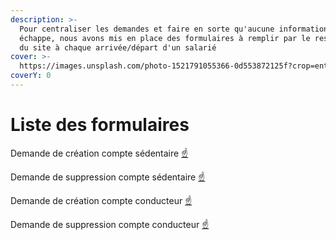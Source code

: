 ```yaml
---
description: >-
  Pour centraliser les demandes et faire en sorte qu'aucune information ne nous
  échappe, nous avons mis en place des formulaires à remplir par le responsable
  du site à chaque arrivée/départ d'un salarié
cover: >-
  https://images.unsplash.com/photo-1521791055366-0d553872125f?crop=entropy&cs=srgb&fm=jpg&ixid=M3wxOTcwMjR8MHwxfHNlYXJjaHwxfHxkb2N1bWVudHxlbnwwfHx8fDE3MjMxMjE0MTB8MA&ixlib=rb-4.0.3&q=85
coverY: 0
---
```


# Liste des formulaires

Demande de création compte sédentaire [☝️](http://glpi.phare.lan/plugins/formcreator/front/formdisplay.php?id=1)

Demande de suppression compte sédentaire [☝️](http://glpi.phare.lan/plugins/formcreator/front/formdisplay.php?id=2)

Demande de création compte conducteur [☝️](http://glpi.phare.lan/plugins/formcreator/front/formdisplay.php?id=3)

Demande de suppression compte conducteur [☝️](http://glpi.phare.lan/plugins/formcreator/front/formdisplay.php?id=4)
